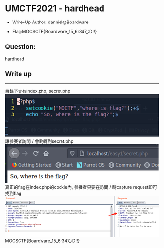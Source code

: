 # UMCTF2021 - hardhead

- Write-Up Author: danniel@Boardware

- Flag:MOCSCTF{Boardware_15_6r347_:D!!}

## **Question:**
hardhead

## Write up

---

目錄下會有index.php, secret.php  
![img](./img/1.png)  
讓參賽者訪問 / 會跳轉到secret.php 
![img](./img/2.png)  
真正的flag在index.php的cookie內, 參賽者只要在訪問 / 時capture request即可找到flag
![img](./img/3.png)  
MOCSCTF{Boardware_15_6r347_:D!!}
